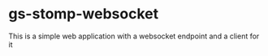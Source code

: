 # gs-stomp-websocket
This is a simple web application with a websocket endpoint and a client for it
